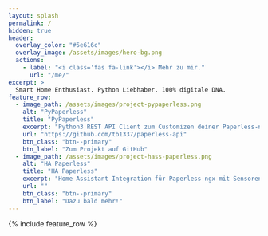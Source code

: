 ```yaml
---
layout: splash
permalink: /
hidden: true
header:
  overlay_color: "#5e616c"
  overlay_image: /assets/images/hero-bg.png
  actions:
    - label: "<i class='fas fa-link'></i> Mehr zu mir."
      url: "/me/"
excerpt: >
  Smart Home Enthusiast. Python Liebhaber. 100% digitale DNA.
feature_row:
  - image_path: /assets/images/project-pypaperless.png
    alt: "PyPaperless"
    title: "PyPaperless"
    excerpt: "Python3 REST API Client zum Customizen deiner Paperless-ngx Installation."
    url: "https://github.com/tb1337/paperless-api"
    btn_class: "btn--primary"
    btn_label: "Zum Projekt auf GitHub"
  - image_path: /assets/images/project-hass-paperless.png
    alt: "HA Paperless"
    title: "HA Paperless"
    excerpt: "Home Assistant Integration für Paperless-ngx mit Sensoren, Events und mehr."
    url: ""
    btn_class: "btn--primary"
    btn_label: "Dazu bald mehr!"
---
```


{% include feature_row %}